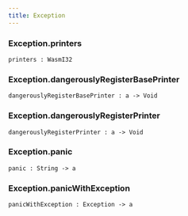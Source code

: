 ```yaml
---
title: Exception
---
```


### Exception.**printers**

```grain
printers : WasmI32
```

### Exception.**dangerouslyRegisterBasePrinter**

```grain
dangerouslyRegisterBasePrinter : a -> Void
```

### Exception.**dangerouslyRegisterPrinter**

```grain
dangerouslyRegisterPrinter : a -> Void
```

### Exception.**panic**

```grain
panic : String -> a
```

### Exception.**panicWithException**

```grain
panicWithException : Exception -> a
```

